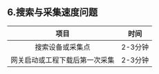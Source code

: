 ## 6.搜索与采集速度问题

|              项目              |  时间   |
| :----------------------------: | :-----: |
|        搜索设备或采集点        | 2-3分钟 |
| 网关启动或工程下载后第一次采集 | 2-3分钟 |


